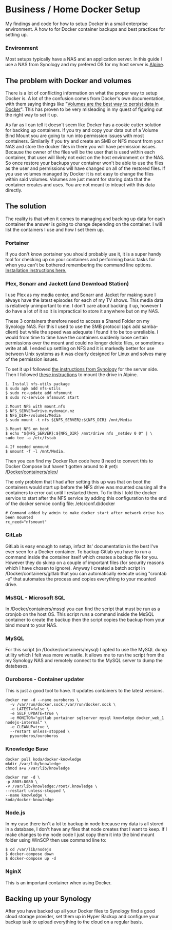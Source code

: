 # Business / Home Docker Setup
My findings and code for how to setup Docker in a small enterprise environment. A how to for Docker container backups and best practices for setting up. 

### Environment
Most setups typically have a NAS and an application server. In this guide I use a NAS from Synology and my prefered OS for my host server is [Alpine](https://alpinelinux.org/). 

## The problem with Docker and volumes
There is a lot of conflicting information on what the proper way to setup Docker is. A lot of the confusion comes from Docker's own documentation, with them saying things like "[Volumes are the best way to persist data in Docker](https://docs.docker.com/storage/)". This has proven to be very misleading in my quest of figuring out the right way to set it up. 

As far as I can tell it doesn't seem like Docker has a cookie cutter solution for backing up containers. If you try and copy your data out of a Volume Bind Mount you are going to run into permission issues with most containers. Similarily if you try and create an SMB or NFS mount from your NAS and store the docker files in there you will have permission issues. Because the owner of the files will be the user that is used within each container, that user will likely not exist on the host environment or the NAS. So once restore your backups your container won't be able to use the files as the user and permissions will have changed on all of the restored files. 
If you use volumes managed by Docker it is not easy to change the files within said volumes. Volumes are just meant for storing data that the container creates and uses. You are not meant to inteact with this data directly. 

## The solution
The reality is that when it comes to managing and backing up data for each container the answer is going to change depending on the container. I will list the containers I use and how I set them up. 

### Portainer
If you don't know portainer you should probably use it, it is a super handy tool for checking up on your containers and performing basic tasks for when you can't be bothered remembering the command line options. [Installation instructions here.](https://docs.portainer.io/v/ce-2.9/start/install/server/docker/linux)

### Plex, Sonarr and Jackett (and Download Station)
I use Plex as my media center, and Sonarr and Jacket for making sure I always have the latest episodes for each of my TV shows. This media data is relatively unimportant to me. I don't care about backing it up, however I do have a lot of it so it is impractical to store it anywhere but on my NAS. 

These 3 containers therefore need to access a Shared Folder on my Synology NAS. For this I used to use the SMB protocol (apk add samba-client) but while the speed was adequate I found it to be too unreliable. I would from time to time have the containers suddenly loose certain permissions over the mount and could no longer delete files, or sometimes write at all. I ended up settling on NFS and it is markedly better for use between Unix systems as it was clearly designed for Linux and solves many of the permission issues. 

To set it up I followed [the instructions from Synology](https://kb.synology.com/en-us/DSM/tutorial/How_to_access_files_on_Synology_NAS_within_the_local_network_NFS) for the server side. Then I followed [these instructions](https://www.hiroom2.com/2017/08/22/alpinelinux-3-6-nfs-utils-client-en/) to mount the drive in Alpine. 
```
1. Install nfs-utils package
$ sudo apk add nfs-utils
$ sudo rc-update add nfsmount
$ sudo rc-service nfsmount start

2.Mount NFS with mount.nfs
$ NFS_SERVER=drive.mydomain.nz
$ NFS_DIR=/volume1/Media
$ sudo mount -t nfs ${NFS_SERVER}:${NFS_DIR} /mnt/Media

3.Mount NFS on boot
$ echo "${NFS_SERVER}:${NFS_DIR} /mnt/drive nfs _netdev 0 0" | \
sudo tee -a /etc/fstab

4.If needed unmount
$ umount -f -l /mnt/Media.
```

Then you can find my Docker Run code here (I need to convert this to Docker Compose but haven't gotten around to it yet): [/Docker/containers/plex/](https://github.com/Loizzus/EnterpriseDockerSetup/blob/main/Docker/containers/plex/dockerRunScript.txt)

The only problem that I had after setting this up was that on boot the containers would start up before the NFS drive was mounted causing all the containers to error out until I restarted them. To fix this I told the docker service to start after the NFS service by adding this configuration to the end of the docker service config file: /etc/conf.d/docker
```
# Command added by admin to make docker start after network drive has been mounted
rc_need="nfsmount"
```

### GitLab
GitLab is easy enough to setup, infact its' documentation is the best I've ever seen for a Docker container. To backup Gitlab you have to run a command inside the container itself which creates a backup file for you. However they do skimp on a couple of important files (for security reasons which I have chosen to ignore). Anyway I created a batch script in /Docker/containers/gitlab that you can automatically execute using "crontab -e" that automates the process and copies everything to your mounted drive. 

### MsSQL - Microsoft SQL
In /Docker/containers/mssql you can find the script that must be run as a cronjob on the host OS. This script runs a command inside the MsSQL container to create the backup then the script copies the backup from your bind mount to your NAS. 

### MySQL
For this script (in /Docker/containers/mysql) I opted to use the MySQL dump utility which I felt was more versatile. It allows me to run the script from the my Synology NAS and remotely connect to the MySQL server to dump the databases. 

### Ouroboros - Container updater
This is just a good tool to have. It updates containers to the latest versions. 
```
docker run -d --name ouroboros \
  -v /var/run/docker.sock:/var/run/docker.sock \
  -e LATEST=false \
  -e SELF_UPDATE=true \
  -e MONITOR="gitlab portainer sqlserver mysql knowledge docker_web_1 nodejs-internal" \
  -e CLEANUP=true \
  --restart unless-stopped \
  pyouroboros/ouroboros
```

### Knowledge Base
```
docker pull koda/docker-knowledge
mkdir /var/lib/knowledge
chmod a+w /var/lib/knowledge

docker run -d \
-p 8085:8080 \
-v /var/lib/knowledge:/root/.knowledge \
--restart unless-stopped \
--name knowledge \
koda/docker-knowledge
```

### Node.js
In my case there isn't a lot to backup in node because my data is all stored in a database, I don't have any files that node creates that I want to keep. If I make changes to my node code I just copy them it into the bind mount folder using WinSCP then use command line to:
```
$ cd /var/lib/nodejs
$ docker-compose down
$ docker-compose up -d
```

### NginX
This is an important container when using Docker. 

## Backing up your Synology
After you have backed up all your Docker files to Synology find a good cloud storage provider, set them up in Hyper Backup and configure your backup task to upload everything to the cloud on a regular basis. 

